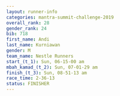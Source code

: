 ```yaml
---
layout: runner-info 
categories: mantra-summit-challenge-2019 
overall_rank: 28
gender_rank: 24
bib: 718
first_name: Andi
last_name: Kurniawan
gender: M
team_name: Nestle Runners
start_(t_1): Sun, 06-15-00 am
mbah_kamad_(t_2): Sun, 07-01-29 am
finish_(t_3): Sun, 08-51-13 am
race_time: 2-36-13
status: FINISHER
---
```

